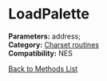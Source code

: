 # LoadPalette

**Parameters:** address;  
**Category:** [Charset routines](../categories/charset_routines.md)  
**Compatibility:** NES  


[Back to Methods List](../../SUMMARY.md)
